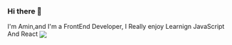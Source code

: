 ### Hi there 👋

I'm Amin,and I'm a FrontEnd Developer, I Really enjoy Learnign JavaScript And React
<img align="center" src="https://github-readme-stats.vercel.app/api?username=amin-da&show_icons=true&count_private=true&include_all_commits=true&theme=nightowl  " /></a>
